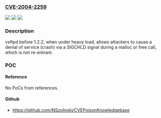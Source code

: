 ### [CVE-2004-2259](https://cve.mitre.org/cgi-bin/cvename.cgi?name=CVE-2004-2259)
![](https://img.shields.io/static/v1?label=Product&message=n%2Fa&color=blue)
![](https://img.shields.io/static/v1?label=Version&message=n%2Fa&color=blue)
![](https://img.shields.io/static/v1?label=Vulnerability&message=n%2Fa&color=brighgreen)

### Description

vsftpd before 1.2.2, when under heavy load, allows attackers to cause a denial of service (crash) via a SIGCHLD signal during a malloc or free call, which is not re-entrant.

### POC

#### Reference
No PoCs from references.

#### Github
- https://github.com/NSzolnoki/CVEPoisonKnowledgebase

